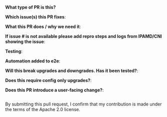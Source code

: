 <!--  Thanks for sending a pull request!  Here are some tips for you:
1. Ensure you have added the unit tests for your changes.
2. Ensure you have included output of manual testing done in the Testing section.
3. Ensure number of lines of code for new or existing methods are within the reasonable limit.
4. Ensure your change works on existing clusters after upgrade.
5. If your mounting any new file or directory, make sure its not opening up any security attack vector for aws-vpc-cni-k8s modules.
6. If AWS apis are invoked, document the call rate in the description section.
7. If EC2 Metadata apis are invoked, ensure to handle stale information returned from metadata.
-->
**What type of PR is this?**

<!--
Add one of the following:
bug
cleanup
documentation
feature
-->

**Which issue(s) this PR fixes**:


**What this PR does / why we need it**:


**If issue # is not available please add repro steps and logs from IPAMD/CNI showing the issue**:


**Testing**:
<!--
output of manual testing/integration tests results and also attach logs
showing the fix being resolved
-->

**Automation added to e2e**:
<!-- 
Test case added to lib/integration.sh 
If no, create an issue with enhancement/testing label
-->

**Will this break upgrades and downgrades. Has it been tested?**:


**Does this require config only upgrades?**:
<!--
If this change does not support kubectl patch please add the reason.
-->


**Does this PR introduce a user-facing change?**:
<!--
If no, just write "NONE" in the release-note block below.
If yes, a release note is required:
Enter your extended release note in the block below. If the PR requires additional action from users switching to the new release, include the string "action required".

-->


```release-note

```

By submitting this pull request, I confirm that my contribution is made under the terms of the Apache 2.0 license.
